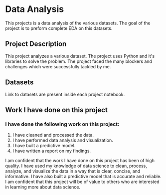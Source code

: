 # Data Analysis
This projects is a data analysis of the various datasets. The goal of the project is to preform complete EDA on this datasets.

## Project Description
This project analyzes a various dataset. The project uses Python and it's libraries to solve the problem. The project faced the many blockers and challenges which were successfully tackled by me.

## Datasets
Link to datasets are present inside each project notebook.

## Work I have done on this project
### I have done the following work on this project:
1. I have cleaned and processed the data.
2. I have performed data analysis and visualization.
3. I have built a predictive model.
4. I have written a report on my findings.

I am confident that the work I have done on this project has been of high quality. I have used my knowledge of data science to clean, process, analyze, and visualize the data in a way that is clear, concise, and informative. I have also built a predictive model that is accurate and reliable. I am confident that this project will be of value to others who are interested in learning more about data science.
